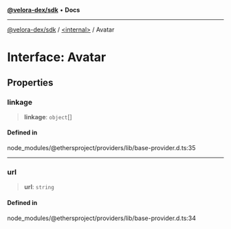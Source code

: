 [**@velora-dex/sdk**](../../README.md) • **Docs**

***

[@velora-dex/sdk](../../globals.md) / [\<internal\>](../README.md) / Avatar

# Interface: Avatar

## Properties

### linkage

> **linkage**: `object`[]

#### Defined in

node\_modules/@ethersproject/providers/lib/base-provider.d.ts:35

***

### url

> **url**: `string`

#### Defined in

node\_modules/@ethersproject/providers/lib/base-provider.d.ts:34
